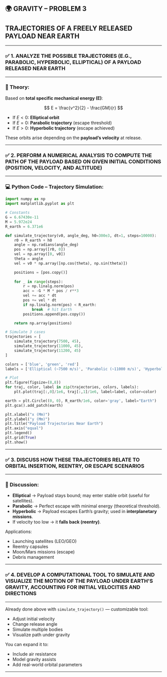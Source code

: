 ## 🌍 GRAVITY – PROBLEM 3

## TRAJECTORIES OF A FREELY RELEASED PAYLOAD NEAR EARTH

---

### ✅ 1. ANALYZE THE POSSIBLE TRAJECTORIES (E.G., PARABOLIC, HYPERBOLIC, ELLIPTICAL) OF A PAYLOAD RELEASED NEAR EARTH

---

### 📐 Theory:

Based on **total specific mechanical energy (E)**:

$$
E = \frac{v^2}{2} - \frac{GM}{r}
$$

* If $E < 0$: **Elliptical orbit**
* If $E = 0$: **Parabolic trajectory** (escape threshold)
* If $E > 0$: **Hyperbolic trajectory** (escape achieved)

These orbits arise depending on the **payload’s velocity** at release.

---

### ✅ 2. PERFORM A NUMERICAL ANALYSIS TO COMPUTE THE PATH OF THE PAYLOAD BASED ON GIVEN INITIAL CONDITIONS (POSITION, VELOCITY, AND ALTITUDE)

---

### 💻 Python Code – Trajectory Simulation:

```python
import numpy as np
import matplotlib.pyplot as plt

# Constants
G = 6.67430e-11
M = 5.972e24
R_earth = 6.371e6

def simulate_trajectory(v0, angle_deg, h0=300e3, dt=1, steps=10000):
    r0 = R_earth + h0
    angle = np.radians(angle_deg)
    pos = np.array([r0, 0])
    vel = np.array([0, v0])
    theta = angle
    vel = v0 * np.array([np.cos(theta), np.sin(theta)])

    positions = [pos.copy()]
    
    for _ in range(steps):
        r = np.linalg.norm(pos)
        acc = -G * M * pos / r**3
        vel += acc * dt
        pos += vel * dt
        if np.linalg.norm(pos) < R_earth:
            break  # hit Earth
        positions.append(pos.copy())

    return np.array(positions)

# Simulate 3 cases
trajectories = [
    simulate_trajectory(7500, 45),
    simulate_trajectory(11000, 45),
    simulate_trajectory(11200, 45)
]

colors = ['blue', 'green', 'red']
labels = ['Elliptical (~7500 m/s)', 'Parabolic (~11000 m/s)', 'Hyperbolic (>11200 m/s)']

# Plot
plt.figure(figsize=(8,8))
for traj, color, label in zip(trajectories, colors, labels):
    plt.plot(traj[:,0]/1e6, traj[:,1]/1e6, label=label, color=color)

earth = plt.Circle((0, 0), R_earth/1e6, color='gray', label="Earth")
plt.gca().add_patch(earth)

plt.xlabel("x (Mm)")
plt.ylabel("y (Mm)")
plt.title("Payload Trajectories Near Earth")
plt.axis("equal")
plt.legend()
plt.grid(True)
plt.show()
```

---

### ✅ 3. DISCUSS HOW THESE TRAJECTORIES RELATE TO ORBITAL INSERTION, REENTRY, OR ESCAPE SCENARIOS

---

### 🚀 Discussion:

* **Elliptical** → Payload stays bound; may enter stable orbit (useful for satellites).
* **Parabolic** → Perfect escape with minimal energy (theoretical threshold).
* **Hyperbolic** → Payload escapes Earth’s gravity; used in **interplanetary missions**.
* If velocity too low → it **falls back (reentry)**.

Applications:

* Launching satellites (LEO/GEO)
* Reentry capsules
* Moon/Mars missions (escape)
* Debris management

---

### ✅ 4. DEVELOP A COMPUTATIONAL TOOL TO SIMULATE AND VISUALIZE THE MOTION OF THE PAYLOAD UNDER EARTH'S GRAVITY, ACCOUNTING FOR INITIAL VELOCITIES AND DIRECTIONS

---

Already done above with `simulate_trajectory()` — customizable tool:

* Adjust initial velocity
* Change release angle
* Simulate multiple bodies
* Visualize path under gravity

You can expand it to:

* Include air resistance
* Model gravity assists
* Add real-world orbital parameters

---
